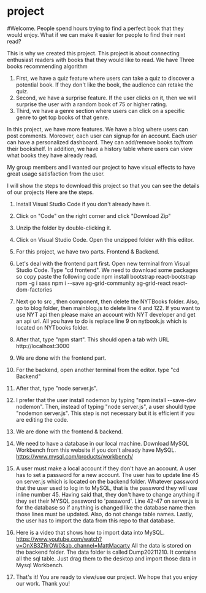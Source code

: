 # project

#Welcome.
People spend hours trying to find a perfect book that they would enjoy. What if we can make it easier for people to find their next read?

This is why we created this project. This project is about connecting enthusiast readers with books that they would like to read.
We have Three books recommending algorithm

1. First, we have a quiz feature where users can take a quiz to discover a potential book. If they don't like the book, the audience can retake the quiz.
2. Second, we have a surprise feature. If the user clicks on it, then we will surprise the user with a random book of 75 or higher rating.
3. Third, we have a genre section where users can click on a specific genre to get top books of that genre.

In this project, we have more features. We have a blog where users can post comments. Moreover, each user can signup for an account. Each user can have a personalized dashboard. They can add/remove books to/from their bookshelf. In addition, we have a history table where users can view what books they have already read.

My group members and I wanted our project to have visual effects to have great usage satisfaction from the user.

I will show the steps to download this project so that you can see the details of our projects
Here are the steps.

1. Install Visual Studio Code if you don't already have it.
2. Click on "Code" on the right corner and click "Download Zip"
3. Unzip the folder by double-clicking it.
4. Click on Visual Studio Code. Open the unzipped folder with this editor.
5. For this project, we have two parts. Frontend & Backend.
6. Let's deal with the frontend part first. Open new terminal from Visual Studio Code. Type "cd frontend". We need to download some packages so copy paste the following code
   npm install bootstrap react-bootstrap
   npm -g i sass
   npm i --save ag-grid-community ag-grid-react react-dom-factories

7. Next go to src , then component, then delete the NYTBooks folder. Also, go to blog folder, then mainblog.js to delete line 4 and 122. If you want to use NYT api then please make an account with NYT developer and get an api url. All you have to do is replace line 9 on nytbook.js which is located on NYTbooks folder.

8. After that, type "npm start". This should open a tab with URL http://localhost:3000
9. We are done with the frontend part.
10. For the backend, open another terminal from the editor. type "cd Backend"
11. After that, type "node server.js".
12. I prefer that the user install nodemon by typing "npm install --save-dev nodemon". Then, instead of typing "node server.js", a user should type "nodemon server.js". This step is not necessary but it is efficient if you are editing the code.
13. We are done with the frontend & backend.
14. We need to have a database in our local machine. Download MySQL Workbench from this website if you don't already have MySQL. https://www.mysql.com/products/workbench/
15. A user must make a local account if they don't have an account. A user has to set a password for a new account. The user has to update line 45 on server.js which is located on the backend folder. Whatever password that the user used to log in to MySQL, that is the password they will use inline number 45. Having said that, they don't have to change anything if they set their MYSQL password to 'password'. Line 42-47 on server.js is for the database so if anything is changed like the database name then those lines must be updated. Also, do not change table names. Lastly, the user has to import the data from this repo to that database.
16. Here is a video that shows how to import data into MySQL. https://www.youtube.com/watch?v=OnXB3ZRrOW0&ab_channel=MattMacarty All the data is stored on the backend folder. The data folder is called Dump20211210. It contains all the sql table. Just drag them to the desktop and import those data in Mysql Workbench.
17. That's it! You are ready to view/use our project. We hope that you enjoy our work. Thank you!
